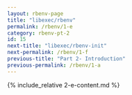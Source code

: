 ```yaml
---
layout: rbenv-page
title: "libexec/rbenv"
permalink: /rbenv/1-e
category: rbenv-pt-2
id: 15
next-title: "libexec/rbenv-init"
next-permalink: /rbenv/1-f
previous-title: "Part 2- Introduction"
previous-permalink: /rbenv/1-a
---
```


{% include_relative 2-e-content.md %}
